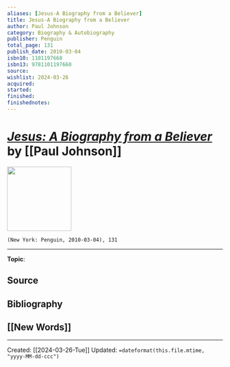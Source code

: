 ```yaml
---
aliases: [Jesus-A Biography from a Believer]
title: Jesus-A Biography from a Believer
author: Paul Johnson
category: Biography & Autobiography
publisher: Penguin
total_page: 131
publish_date: 2010-03-04
isbn10: 1101197668
isbn13: 9781101197660
source: 
wishlist: 2024-03-26
acquired: 
started: 
finished: 
finishednotes: 
---
```

# *[Jesus: A Biography from a Believer]()* by [[Paul Johnson]]

<img src="http://books.google.com/books/content?id=zMkq05vEjmYC&printsec=frontcover&img=1&zoom=1&edge=curl&source=gbs_api" width=150>

`(New York: Penguin, 2010-03-04), 131`



--- 
**Topic**: 

**Source**
- 

**Bibliography**
- 
 
**[[New Words]]**
- 

---
Created: [[2024-03-26-Tue]]
Updated: `=dateformat(this.file.mtime, "yyyy-MM-dd-ccc")`